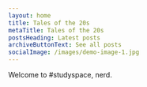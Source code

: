 ```yaml
---
layout: home
title: Tales of the 20s
metaTitle: Tales of the 20s
postsHeading: Latest posts
archiveButtonText: See all posts
socialImage: /images/demo-image-1.jpg
---
```

Welcome to #studyspace, nerd.
